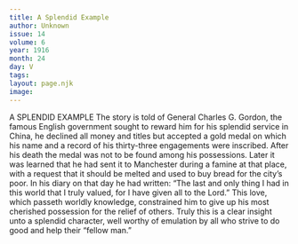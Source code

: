 ```yaml
---
title: A Splendid Example
author: Unknown
issue: 14
volume: 6
year: 1916
month: 24
day: V
tags:
layout: page.njk
image:
---
```

A SPLENDID EXAMPLE      The story is told of General Charles G. Gordon, the famous English government sought to reward him for his splendid service in China, he declined all money and titles but accepted a gold medal on which his name and a record of his thirty-three engagements were inscribed. After his death the medal was not to be found among his possessions. Later it was learned that he had sent it to Manchester during a famine at that place, with a request that it should be melted and used to buy bread for the city’s poor.      In his diary on that day he had written:       “The last and only thing I had in this world that I truly valued, for I have given all to the Lord.” This love, which passeth worldly knowledge, constrained him to give up his most cherished possession for the relief of others.      Truly this is a clear insight unto a splendid character, well worthy of emulation by all who strive to do good and help their “fellow man.”

